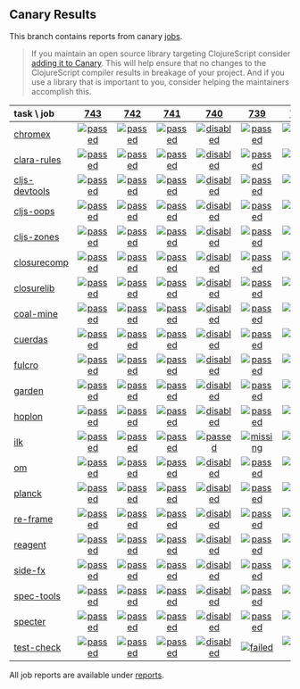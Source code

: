 ## Canary Results

This branch contains reports from canary [jobs](https://github.com/cljs-oss/canary/tree/jobs).

> If you maintain an open source library targeting ClojureScript consider [adding it to Canary](https://github.com/cljs-oss/canary/tree/master#how-to-participate). This will help ensure that no changes to the ClojureScript compiler results in breakage of your project. And if you use a library that is important to you, consider helping the maintainers accomplish this.

[//]: # (begin_overview_table)

| task \ job | <a href="reports/2018/12/26/job-000743-1.10.495-857c1e2" title="job #743 finished on 2018-12-26">743</a> | <a href="reports/2018/12/25/job-000742-1.10.495-857c1e2" title="job #742 finished on 2018-12-25">742</a> | <a href="reports/2018/12/24/job-000741-1.10.492-6ccb629" title="job #741 finished on 2018-12-24">741</a> | <a href="reports/2018/12/23/job-000740-1.10.492-6ccb629" title="job #740 finished on 2018-12-23">740</a> | <a href="reports/2018/12/23/job-000739-1.10.492-6ccb629" title="job #739 finished on 2018-12-23">739</a> | <a href="reports/2018/12/22/job-000738-1.10.492-6ccb629" title="job #738 finished on 2018-12-22">738</a> | <a href="reports/2018/12/21/job-000737-1.10.492-6ccb629" title="job #737 finished on 2018-12-21">737</a> | <a href="reports/2018/12/20/job-000736-1.10.492-6ccb629" title="job #736 finished on 2018-12-20">736</a> | <a href="reports/2018/12/19/job-000735-1.10.492-6ccb629" title="job #735 finished on 2018-12-19">735</a> | <a href="reports/2018/12/18/job-000734-1.10.492-6ccb629" title="job #734 finished on 2018-12-18">734</a> |
| :--- | :---: | :---: | :---: | :---: | :---: | :---: | :---: | :---: | :---: | :---: |
| [chromex](https://github.com/binaryage/chromex) | <a href="reports/2018/12/26/job-000743-1.10.495-857c1e2#-chromex"><img title="passed" src="http://box.binaryage.com/s-passed.svg"><a> | <a href="reports/2018/12/25/job-000742-1.10.495-857c1e2#-chromex"><img title="passed" src="http://box.binaryage.com/s-passed.svg"><a> | <a href="reports/2018/12/24/job-000741-1.10.492-6ccb629#-chromex"><img title="passed" src="http://box.binaryage.com/s-passed.svg"><a> | <a href="reports/2018/12/23/job-000740-1.10.492-6ccb629#-chromex"><img title="disabled" src="http://box.binaryage.com/s-disabled.svg"><a> | <a href="reports/2018/12/23/job-000739-1.10.492-6ccb629#-chromex"><img title="passed" src="http://box.binaryage.com/s-passed.svg"><a> | <a href="reports/2018/12/22/job-000738-1.10.492-6ccb629#-chromex"><img title="passed" src="http://box.binaryage.com/s-passed.svg"><a> | <a href="reports/2018/12/21/job-000737-1.10.492-6ccb629#-chromex"><img title="passed" src="http://box.binaryage.com/s-passed.svg"><a> | <a href="reports/2018/12/20/job-000736-1.10.492-6ccb629#-chromex"><img title="passed" src="http://box.binaryage.com/s-passed.svg"><a> | <a href="reports/2018/12/19/job-000735-1.10.492-6ccb629#-chromex"><img title="passed" src="http://box.binaryage.com/s-passed.svg"><a> | <a href="reports/2018/12/18/job-000734-1.10.492-6ccb629#-chromex"><img title="passed" src="http://box.binaryage.com/s-passed.svg"><a> |
| [clara-rules](https://github.com/cerner/clara-rules) | <a href="reports/2018/12/26/job-000743-1.10.495-857c1e2#-clara-rules"><img title="passed" src="http://box.binaryage.com/s-passed.svg"><a> | <a href="reports/2018/12/25/job-000742-1.10.495-857c1e2#-clara-rules"><img title="passed" src="http://box.binaryage.com/s-passed.svg"><a> | <a href="reports/2018/12/24/job-000741-1.10.492-6ccb629#-clara-rules"><img title="passed" src="http://box.binaryage.com/s-passed.svg"><a> | <a href="reports/2018/12/23/job-000740-1.10.492-6ccb629#-clara-rules"><img title="disabled" src="http://box.binaryage.com/s-disabled.svg"><a> | <a href="reports/2018/12/23/job-000739-1.10.492-6ccb629#-clara-rules"><img title="passed" src="http://box.binaryage.com/s-passed.svg"><a> | <a href="reports/2018/12/22/job-000738-1.10.492-6ccb629#-clara-rules"><img title="passed" src="http://box.binaryage.com/s-passed.svg"><a> | <a href="reports/2018/12/21/job-000737-1.10.492-6ccb629#-clara-rules"><img title="passed" src="http://box.binaryage.com/s-passed.svg"><a> | <a href="reports/2018/12/20/job-000736-1.10.492-6ccb629#-clara-rules"><img title="passed" src="http://box.binaryage.com/s-passed.svg"><a> | <a href="reports/2018/12/19/job-000735-1.10.492-6ccb629#-clara-rules"><img title="passed" src="http://box.binaryage.com/s-passed.svg"><a> | <a href="reports/2018/12/18/job-000734-1.10.492-6ccb629#-clara-rules"><img title="passed" src="http://box.binaryage.com/s-passed.svg"><a> |
| [cljs-devtools](https://github.com/binaryage/cljs-devtools) | <a href="reports/2018/12/26/job-000743-1.10.495-857c1e2#-cljs-devtools"><img title="passed" src="http://box.binaryage.com/s-passed.svg"><a> | <a href="reports/2018/12/25/job-000742-1.10.495-857c1e2#-cljs-devtools"><img title="passed" src="http://box.binaryage.com/s-passed.svg"><a> | <a href="reports/2018/12/24/job-000741-1.10.492-6ccb629#-cljs-devtools"><img title="passed" src="http://box.binaryage.com/s-passed.svg"><a> | <a href="reports/2018/12/23/job-000740-1.10.492-6ccb629#-cljs-devtools"><img title="disabled" src="http://box.binaryage.com/s-disabled.svg"><a> | <a href="reports/2018/12/23/job-000739-1.10.492-6ccb629#-cljs-devtools"><img title="passed" src="http://box.binaryage.com/s-passed.svg"><a> | <a href="reports/2018/12/22/job-000738-1.10.492-6ccb629#-cljs-devtools"><img title="passed" src="http://box.binaryage.com/s-passed.svg"><a> | <a href="reports/2018/12/21/job-000737-1.10.492-6ccb629#-cljs-devtools"><img title="passed" src="http://box.binaryage.com/s-passed.svg"><a> | <a href="reports/2018/12/20/job-000736-1.10.492-6ccb629#-cljs-devtools"><img title="passed" src="http://box.binaryage.com/s-passed.svg"><a> | <a href="reports/2018/12/19/job-000735-1.10.492-6ccb629#-cljs-devtools"><img title="passed" src="http://box.binaryage.com/s-passed.svg"><a> | <a href="reports/2018/12/18/job-000734-1.10.492-6ccb629#-cljs-devtools"><img title="passed" src="http://box.binaryage.com/s-passed.svg"><a> |
| [cljs-oops](https://github.com/binaryage/cljs-oops) | <a href="reports/2018/12/26/job-000743-1.10.495-857c1e2#-cljs-oops"><img title="passed" src="http://box.binaryage.com/s-passed.svg"><a> | <a href="reports/2018/12/25/job-000742-1.10.495-857c1e2#-cljs-oops"><img title="passed" src="http://box.binaryage.com/s-passed.svg"><a> | <a href="reports/2018/12/24/job-000741-1.10.492-6ccb629#-cljs-oops"><img title="passed" src="http://box.binaryage.com/s-passed.svg"><a> | <a href="reports/2018/12/23/job-000740-1.10.492-6ccb629#-cljs-oops"><img title="disabled" src="http://box.binaryage.com/s-disabled.svg"><a> | <a href="reports/2018/12/23/job-000739-1.10.492-6ccb629#-cljs-oops"><img title="passed" src="http://box.binaryage.com/s-passed.svg"><a> | <a href="reports/2018/12/22/job-000738-1.10.492-6ccb629#-cljs-oops"><img title="passed" src="http://box.binaryage.com/s-passed.svg"><a> | <a href="reports/2018/12/21/job-000737-1.10.492-6ccb629#-cljs-oops"><img title="passed" src="http://box.binaryage.com/s-passed.svg"><a> | <a href="reports/2018/12/20/job-000736-1.10.492-6ccb629#-cljs-oops"><img title="passed" src="http://box.binaryage.com/s-passed.svg"><a> | <a href="reports/2018/12/19/job-000735-1.10.492-6ccb629#-cljs-oops"><img title="passed" src="http://box.binaryage.com/s-passed.svg"><a> | <a href="reports/2018/12/18/job-000734-1.10.492-6ccb629#-cljs-oops"><img title="passed" src="http://box.binaryage.com/s-passed.svg"><a> |
| [cljs-zones](https://github.com/binaryage/cljs-zones) | <a href="reports/2018/12/26/job-000743-1.10.495-857c1e2#-cljs-zones"><img title="passed" src="http://box.binaryage.com/s-passed.svg"><a> | <a href="reports/2018/12/25/job-000742-1.10.495-857c1e2#-cljs-zones"><img title="passed" src="http://box.binaryage.com/s-passed.svg"><a> | <a href="reports/2018/12/24/job-000741-1.10.492-6ccb629#-cljs-zones"><img title="passed" src="http://box.binaryage.com/s-passed.svg"><a> | <a href="reports/2018/12/23/job-000740-1.10.492-6ccb629#-cljs-zones"><img title="disabled" src="http://box.binaryage.com/s-disabled.svg"><a> | <a href="reports/2018/12/23/job-000739-1.10.492-6ccb629#-cljs-zones"><img title="passed" src="http://box.binaryage.com/s-passed.svg"><a> | <a href="reports/2018/12/22/job-000738-1.10.492-6ccb629#-cljs-zones"><img title="passed" src="http://box.binaryage.com/s-passed.svg"><a> | <a href="reports/2018/12/21/job-000737-1.10.492-6ccb629#-cljs-zones"><img title="passed" src="http://box.binaryage.com/s-passed.svg"><a> | <a href="reports/2018/12/20/job-000736-1.10.492-6ccb629#-cljs-zones"><img title="passed" src="http://box.binaryage.com/s-passed.svg"><a> | <a href="reports/2018/12/19/job-000735-1.10.492-6ccb629#-cljs-zones"><img title="passed" src="http://box.binaryage.com/s-passed.svg"><a> | <a href="reports/2018/12/18/job-000734-1.10.492-6ccb629#-cljs-zones"><img title="passed" src="http://box.binaryage.com/s-passed.svg"><a> |
| [closurecomp](https://github.com/mfikes/closurecomp) | <a href="reports/2018/12/26/job-000743-1.10.495-857c1e2#-closurecomp"><img title="passed" src="http://box.binaryage.com/s-passed.svg"><a> | <a href="reports/2018/12/25/job-000742-1.10.495-857c1e2#-closurecomp"><img title="passed" src="http://box.binaryage.com/s-passed.svg"><a> | <a href="reports/2018/12/24/job-000741-1.10.492-6ccb629#-closurecomp"><img title="passed" src="http://box.binaryage.com/s-passed.svg"><a> | <a href="reports/2018/12/23/job-000740-1.10.492-6ccb629#-closurecomp"><img title="disabled" src="http://box.binaryage.com/s-disabled.svg"><a> | <a href="reports/2018/12/23/job-000739-1.10.492-6ccb629#-closurecomp"><img title="passed" src="http://box.binaryage.com/s-passed.svg"><a> | <a href="reports/2018/12/22/job-000738-1.10.492-6ccb629#-closurecomp"><img title="passed" src="http://box.binaryage.com/s-passed.svg"><a> | <a href="reports/2018/12/21/job-000737-1.10.492-6ccb629#-closurecomp"><img title="passed" src="http://box.binaryage.com/s-passed.svg"><a> | <a href="reports/2018/12/20/job-000736-1.10.492-6ccb629#-closurecomp"><img title="passed" src="http://box.binaryage.com/s-passed.svg"><a> | <a href="reports/2018/12/19/job-000735-1.10.492-6ccb629#-closurecomp"><img title="passed" src="http://box.binaryage.com/s-passed.svg"><a> | <a href="reports/2018/12/18/job-000734-1.10.492-6ccb629#-closurecomp"><img title="passed" src="http://box.binaryage.com/s-passed.svg"><a> |
| [closurelib](https://github.com/mfikes/closurelib) | <a href="reports/2018/12/26/job-000743-1.10.495-857c1e2#-closurelib"><img title="passed" src="http://box.binaryage.com/s-passed.svg"><a> | <a href="reports/2018/12/25/job-000742-1.10.495-857c1e2#-closurelib"><img title="passed" src="http://box.binaryage.com/s-passed.svg"><a> | <a href="reports/2018/12/24/job-000741-1.10.492-6ccb629#-closurelib"><img title="passed" src="http://box.binaryage.com/s-passed.svg"><a> | <a href="reports/2018/12/23/job-000740-1.10.492-6ccb629#-closurelib"><img title="disabled" src="http://box.binaryage.com/s-disabled.svg"><a> | <a href="reports/2018/12/23/job-000739-1.10.492-6ccb629#-closurelib"><img title="passed" src="http://box.binaryage.com/s-passed.svg"><a> | <a href="reports/2018/12/22/job-000738-1.10.492-6ccb629#-closurelib"><img title="passed" src="http://box.binaryage.com/s-passed.svg"><a> | <a href="reports/2018/12/21/job-000737-1.10.492-6ccb629#-closurelib"><img title="passed" src="http://box.binaryage.com/s-passed.svg"><a> | <a href="reports/2018/12/20/job-000736-1.10.492-6ccb629#-closurelib"><img title="passed" src="http://box.binaryage.com/s-passed.svg"><a> | <a href="reports/2018/12/19/job-000735-1.10.492-6ccb629#-closurelib"><img title="passed" src="http://box.binaryage.com/s-passed.svg"><a> | <a href="reports/2018/12/18/job-000734-1.10.492-6ccb629#-closurelib"><img title="passed" src="http://box.binaryage.com/s-passed.svg"><a> |
| [coal-mine](https://github.com/mfikes/coal-mine) | <a href="reports/2018/12/26/job-000743-1.10.495-857c1e2#-coal-mine"><img title="passed" src="http://box.binaryage.com/s-passed.svg"><a> | <a href="reports/2018/12/25/job-000742-1.10.495-857c1e2#-coal-mine"><img title="passed" src="http://box.binaryage.com/s-passed.svg"><a> | <a href="reports/2018/12/24/job-000741-1.10.492-6ccb629#-coal-mine"><img title="passed" src="http://box.binaryage.com/s-passed.svg"><a> | <a href="reports/2018/12/23/job-000740-1.10.492-6ccb629#-coal-mine"><img title="disabled" src="http://box.binaryage.com/s-disabled.svg"><a> | <a href="reports/2018/12/23/job-000739-1.10.492-6ccb629#-coal-mine"><img title="passed" src="http://box.binaryage.com/s-passed.svg"><a> | <a href="reports/2018/12/22/job-000738-1.10.492-6ccb629#-coal-mine"><img title="passed" src="http://box.binaryage.com/s-passed.svg"><a> | <a href="reports/2018/12/21/job-000737-1.10.492-6ccb629#-coal-mine"><img title="passed" src="http://box.binaryage.com/s-passed.svg"><a> | <a href="reports/2018/12/20/job-000736-1.10.492-6ccb629#-coal-mine"><img title="passed" src="http://box.binaryage.com/s-passed.svg"><a> | <a href="reports/2018/12/19/job-000735-1.10.492-6ccb629#-coal-mine"><img title="passed" src="http://box.binaryage.com/s-passed.svg"><a> | <a href="reports/2018/12/18/job-000734-1.10.492-6ccb629#-coal-mine"><img title="passed" src="http://box.binaryage.com/s-passed.svg"><a> |
| [cuerdas](https://github.com/funcool/cuerdas) | <a href="reports/2018/12/26/job-000743-1.10.495-857c1e2#-cuerdas"><img title="passed" src="http://box.binaryage.com/s-passed.svg"><a> | <a href="reports/2018/12/25/job-000742-1.10.495-857c1e2#-cuerdas"><img title="passed" src="http://box.binaryage.com/s-passed.svg"><a> | <a href="reports/2018/12/24/job-000741-1.10.492-6ccb629#-cuerdas"><img title="passed" src="http://box.binaryage.com/s-passed.svg"><a> | <a href="reports/2018/12/23/job-000740-1.10.492-6ccb629#-cuerdas"><img title="disabled" src="http://box.binaryage.com/s-disabled.svg"><a> | <a href="reports/2018/12/23/job-000739-1.10.492-6ccb629#-cuerdas"><img title="passed" src="http://box.binaryage.com/s-passed.svg"><a> | <a href="reports/2018/12/22/job-000738-1.10.492-6ccb629#-cuerdas"><img title="passed" src="http://box.binaryage.com/s-passed.svg"><a> | <a href="reports/2018/12/21/job-000737-1.10.492-6ccb629#-cuerdas"><img title="passed" src="http://box.binaryage.com/s-passed.svg"><a> | <a href="reports/2018/12/20/job-000736-1.10.492-6ccb629#-cuerdas"><img title="passed" src="http://box.binaryage.com/s-passed.svg"><a> | <a href="reports/2018/12/19/job-000735-1.10.492-6ccb629#-cuerdas"><img title="passed" src="http://box.binaryage.com/s-passed.svg"><a> | <a href="reports/2018/12/18/job-000734-1.10.492-6ccb629#-cuerdas"><img title="passed" src="http://box.binaryage.com/s-passed.svg"><a> |
| [fulcro](https://github.com/fulcrologic/fulcro) | <a href="reports/2018/12/26/job-000743-1.10.495-857c1e2#-fulcro"><img title="passed" src="http://box.binaryage.com/s-passed.svg"><a> | <a href="reports/2018/12/25/job-000742-1.10.495-857c1e2#-fulcro"><img title="passed" src="http://box.binaryage.com/s-passed.svg"><a> | <a href="reports/2018/12/24/job-000741-1.10.492-6ccb629#-fulcro"><img title="passed" src="http://box.binaryage.com/s-passed.svg"><a> | <a href="reports/2018/12/23/job-000740-1.10.492-6ccb629#-fulcro"><img title="disabled" src="http://box.binaryage.com/s-disabled.svg"><a> | <a href="reports/2018/12/23/job-000739-1.10.492-6ccb629#-fulcro"><img title="passed" src="http://box.binaryage.com/s-passed.svg"><a> | <a href="reports/2018/12/22/job-000738-1.10.492-6ccb629#-fulcro"><img title="passed" src="http://box.binaryage.com/s-passed.svg"><a> | <a href="reports/2018/12/21/job-000737-1.10.492-6ccb629#-fulcro"><img title="passed" src="http://box.binaryage.com/s-passed.svg"><a> | <a href="reports/2018/12/20/job-000736-1.10.492-6ccb629#-fulcro"><img title="passed" src="http://box.binaryage.com/s-passed.svg"><a> | <a href="reports/2018/12/19/job-000735-1.10.492-6ccb629#-fulcro"><img title="passed" src="http://box.binaryage.com/s-passed.svg"><a> | <a href="reports/2018/12/18/job-000734-1.10.492-6ccb629#-fulcro"><img title="passed" src="http://box.binaryage.com/s-passed.svg"><a> |
| [garden](https://github.com/noprompt/garden) | <a href="reports/2018/12/26/job-000743-1.10.495-857c1e2#-garden"><img title="passed" src="http://box.binaryage.com/s-passed.svg"><a> | <a href="reports/2018/12/25/job-000742-1.10.495-857c1e2#-garden"><img title="passed" src="http://box.binaryage.com/s-passed.svg"><a> | <a href="reports/2018/12/24/job-000741-1.10.492-6ccb629#-garden"><img title="passed" src="http://box.binaryage.com/s-passed.svg"><a> | <a href="reports/2018/12/23/job-000740-1.10.492-6ccb629#-garden"><img title="disabled" src="http://box.binaryage.com/s-disabled.svg"><a> | <a href="reports/2018/12/23/job-000739-1.10.492-6ccb629#-garden"><img title="passed" src="http://box.binaryage.com/s-passed.svg"><a> | <a href="reports/2018/12/22/job-000738-1.10.492-6ccb629#-garden"><img title="passed" src="http://box.binaryage.com/s-passed.svg"><a> | <a href="reports/2018/12/21/job-000737-1.10.492-6ccb629#-garden"><img title="passed" src="http://box.binaryage.com/s-passed.svg"><a> | <a href="reports/2018/12/20/job-000736-1.10.492-6ccb629#-garden"><img title="passed" src="http://box.binaryage.com/s-passed.svg"><a> | <a href="reports/2018/12/19/job-000735-1.10.492-6ccb629#-garden"><img title="passed" src="http://box.binaryage.com/s-passed.svg"><a> | <a href="reports/2018/12/18/job-000734-1.10.492-6ccb629#-garden"><img title="passed" src="http://box.binaryage.com/s-passed.svg"><a> |
| [hoplon](https://github.com/hoplon/hoplon) | <a href="reports/2018/12/26/job-000743-1.10.495-857c1e2#-hoplon"><img title="passed" src="http://box.binaryage.com/s-passed.svg"><a> | <a href="reports/2018/12/25/job-000742-1.10.495-857c1e2#-hoplon"><img title="passed" src="http://box.binaryage.com/s-passed.svg"><a> | <a href="reports/2018/12/24/job-000741-1.10.492-6ccb629#-hoplon"><img title="passed" src="http://box.binaryage.com/s-passed.svg"><a> | <a href="reports/2018/12/23/job-000740-1.10.492-6ccb629#-hoplon"><img title="disabled" src="http://box.binaryage.com/s-disabled.svg"><a> | <a href="reports/2018/12/23/job-000739-1.10.492-6ccb629#-hoplon"><img title="passed" src="http://box.binaryage.com/s-passed.svg"><a> | <a href="reports/2018/12/22/job-000738-1.10.492-6ccb629#-hoplon"><img title="passed" src="http://box.binaryage.com/s-passed.svg"><a> | <a href="reports/2018/12/21/job-000737-1.10.492-6ccb629#-hoplon"><img title="passed" src="http://box.binaryage.com/s-passed.svg"><a> | <a href="reports/2018/12/20/job-000736-1.10.492-6ccb629#-hoplon"><img title="passed" src="http://box.binaryage.com/s-passed.svg"><a> | <a href="reports/2018/12/19/job-000735-1.10.492-6ccb629#-hoplon"><img title="passed" src="http://box.binaryage.com/s-passed.svg"><a> | <a href="reports/2018/12/18/job-000734-1.10.492-6ccb629#-hoplon"><img title="passed" src="http://box.binaryage.com/s-passed.svg"><a> |
| [ilk](https://github.com/mfikes/ilk) | <a href="reports/2018/12/26/job-000743-1.10.495-857c1e2#-ilk"><img title="passed" src="http://box.binaryage.com/s-passed.svg"><a> | <a href="reports/2018/12/25/job-000742-1.10.495-857c1e2#-ilk"><img title="passed" src="http://box.binaryage.com/s-passed.svg"><a> | <a href="reports/2018/12/24/job-000741-1.10.492-6ccb629#-ilk"><img title="passed" src="http://box.binaryage.com/s-passed.svg"><a> | <a href="reports/2018/12/23/job-000740-1.10.492-6ccb629#-ilk"><img title="passed" src="http://box.binaryage.com/s-passed.svg"><a> | <a href="reports/2018/12/23/job-000739-1.10.492-6ccb629#-ilk"><img title="missing" src="http://box.binaryage.com/s-missing.svg"><a> | <a href="reports/2018/12/22/job-000738-1.10.492-6ccb629#-ilk"><img title="missing" src="http://box.binaryage.com/s-missing.svg"><a> | <a href="reports/2018/12/21/job-000737-1.10.492-6ccb629#-ilk"><img title="missing" src="http://box.binaryage.com/s-missing.svg"><a> | <a href="reports/2018/12/20/job-000736-1.10.492-6ccb629#-ilk"><img title="missing" src="http://box.binaryage.com/s-missing.svg"><a> | <a href="reports/2018/12/19/job-000735-1.10.492-6ccb629#-ilk"><img title="missing" src="http://box.binaryage.com/s-missing.svg"><a> | <a href="reports/2018/12/18/job-000734-1.10.492-6ccb629#-ilk"><img title="missing" src="http://box.binaryage.com/s-missing.svg"><a> |
| [om](https://github.com/omcljs/om) | <a href="reports/2018/12/26/job-000743-1.10.495-857c1e2#-om"><img title="passed" src="http://box.binaryage.com/s-passed.svg"><a> | <a href="reports/2018/12/25/job-000742-1.10.495-857c1e2#-om"><img title="passed" src="http://box.binaryage.com/s-passed.svg"><a> | <a href="reports/2018/12/24/job-000741-1.10.492-6ccb629#-om"><img title="passed" src="http://box.binaryage.com/s-passed.svg"><a> | <a href="reports/2018/12/23/job-000740-1.10.492-6ccb629#-om"><img title="disabled" src="http://box.binaryage.com/s-disabled.svg"><a> | <a href="reports/2018/12/23/job-000739-1.10.492-6ccb629#-om"><img title="passed" src="http://box.binaryage.com/s-passed.svg"><a> | <a href="reports/2018/12/22/job-000738-1.10.492-6ccb629#-om"><img title="passed" src="http://box.binaryage.com/s-passed.svg"><a> | <a href="reports/2018/12/21/job-000737-1.10.492-6ccb629#-om"><img title="passed" src="http://box.binaryage.com/s-passed.svg"><a> | <a href="reports/2018/12/20/job-000736-1.10.492-6ccb629#-om"><img title="passed" src="http://box.binaryage.com/s-passed.svg"><a> | <a href="reports/2018/12/19/job-000735-1.10.492-6ccb629#-om"><img title="passed" src="http://box.binaryage.com/s-passed.svg"><a> | <a href="reports/2018/12/18/job-000734-1.10.492-6ccb629#-om"><img title="passed" src="http://box.binaryage.com/s-passed.svg"><a> |
| [planck](https://github.com/planck-repl/planck) | <a href="reports/2018/12/26/job-000743-1.10.495-857c1e2#-planck"><img title="passed" src="http://box.binaryage.com/s-passed.svg"><a> | <a href="reports/2018/12/25/job-000742-1.10.495-857c1e2#-planck"><img title="passed" src="http://box.binaryage.com/s-passed.svg"><a> | <a href="reports/2018/12/24/job-000741-1.10.492-6ccb629#-planck"><img title="passed" src="http://box.binaryage.com/s-passed.svg"><a> | <a href="reports/2018/12/23/job-000740-1.10.492-6ccb629#-planck"><img title="disabled" src="http://box.binaryage.com/s-disabled.svg"><a> | <a href="reports/2018/12/23/job-000739-1.10.492-6ccb629#-planck"><img title="passed" src="http://box.binaryage.com/s-passed.svg"><a> | <a href="reports/2018/12/22/job-000738-1.10.492-6ccb629#-planck"><img title="passed" src="http://box.binaryage.com/s-passed.svg"><a> | <a href="reports/2018/12/21/job-000737-1.10.492-6ccb629#-planck"><img title="passed" src="http://box.binaryage.com/s-passed.svg"><a> | <a href="reports/2018/12/20/job-000736-1.10.492-6ccb629#-planck"><img title="passed" src="http://box.binaryage.com/s-passed.svg"><a> | <a href="reports/2018/12/19/job-000735-1.10.492-6ccb629#-planck"><img title="passed" src="http://box.binaryage.com/s-passed.svg"><a> | <a href="reports/2018/12/18/job-000734-1.10.492-6ccb629#-planck"><img title="passed" src="http://box.binaryage.com/s-passed.svg"><a> |
| [re-frame](https://github.com/Day8/re-frame) | <a href="reports/2018/12/26/job-000743-1.10.495-857c1e2#-re-frame"><img title="passed" src="http://box.binaryage.com/s-passed.svg"><a> | <a href="reports/2018/12/25/job-000742-1.10.495-857c1e2#-re-frame"><img title="passed" src="http://box.binaryage.com/s-passed.svg"><a> | <a href="reports/2018/12/24/job-000741-1.10.492-6ccb629#-re-frame"><img title="passed" src="http://box.binaryage.com/s-passed.svg"><a> | <a href="reports/2018/12/23/job-000740-1.10.492-6ccb629#-re-frame"><img title="disabled" src="http://box.binaryage.com/s-disabled.svg"><a> | <a href="reports/2018/12/23/job-000739-1.10.492-6ccb629#-re-frame"><img title="passed" src="http://box.binaryage.com/s-passed.svg"><a> | <a href="reports/2018/12/22/job-000738-1.10.492-6ccb629#-re-frame"><img title="passed" src="http://box.binaryage.com/s-passed.svg"><a> | <a href="reports/2018/12/21/job-000737-1.10.492-6ccb629#-re-frame"><img title="passed" src="http://box.binaryage.com/s-passed.svg"><a> | <a href="reports/2018/12/20/job-000736-1.10.492-6ccb629#-re-frame"><img title="passed" src="http://box.binaryage.com/s-passed.svg"><a> | <a href="reports/2018/12/19/job-000735-1.10.492-6ccb629#-re-frame"><img title="passed" src="http://box.binaryage.com/s-passed.svg"><a> | <a href="reports/2018/12/18/job-000734-1.10.492-6ccb629#-re-frame"><img title="passed" src="http://box.binaryage.com/s-passed.svg"><a> |
| [reagent](https://github.com/reagent-project/reagent) | <a href="reports/2018/12/26/job-000743-1.10.495-857c1e2#-reagent"><img title="passed" src="http://box.binaryage.com/s-passed.svg"><a> | <a href="reports/2018/12/25/job-000742-1.10.495-857c1e2#-reagent"><img title="passed" src="http://box.binaryage.com/s-passed.svg"><a> | <a href="reports/2018/12/24/job-000741-1.10.492-6ccb629#-reagent"><img title="passed" src="http://box.binaryage.com/s-passed.svg"><a> | <a href="reports/2018/12/23/job-000740-1.10.492-6ccb629#-reagent"><img title="disabled" src="http://box.binaryage.com/s-disabled.svg"><a> | <a href="reports/2018/12/23/job-000739-1.10.492-6ccb629#-reagent"><img title="passed" src="http://box.binaryage.com/s-passed.svg"><a> | <a href="reports/2018/12/22/job-000738-1.10.492-6ccb629#-reagent"><img title="passed" src="http://box.binaryage.com/s-passed.svg"><a> | <a href="reports/2018/12/21/job-000737-1.10.492-6ccb629#-reagent"><img title="passed" src="http://box.binaryage.com/s-passed.svg"><a> | <a href="reports/2018/12/20/job-000736-1.10.492-6ccb629#-reagent"><img title="passed" src="http://box.binaryage.com/s-passed.svg"><a> | <a href="reports/2018/12/19/job-000735-1.10.492-6ccb629#-reagent"><img title="passed" src="http://box.binaryage.com/s-passed.svg"><a> | <a href="reports/2018/12/18/job-000734-1.10.492-6ccb629#-reagent"><img title="passed" src="http://box.binaryage.com/s-passed.svg"><a> |
| [side-fx](https://github.com/cljsrn/side-fx) | <a href="reports/2018/12/26/job-000743-1.10.495-857c1e2#-side-fx"><img title="passed" src="http://box.binaryage.com/s-passed.svg"><a> | <a href="reports/2018/12/25/job-000742-1.10.495-857c1e2#-side-fx"><img title="passed" src="http://box.binaryage.com/s-passed.svg"><a> | <a href="reports/2018/12/24/job-000741-1.10.492-6ccb629#-side-fx"><img title="passed" src="http://box.binaryage.com/s-passed.svg"><a> | <a href="reports/2018/12/23/job-000740-1.10.492-6ccb629#-side-fx"><img title="disabled" src="http://box.binaryage.com/s-disabled.svg"><a> | <a href="reports/2018/12/23/job-000739-1.10.492-6ccb629#-side-fx"><img title="passed" src="http://box.binaryage.com/s-passed.svg"><a> | <a href="reports/2018/12/22/job-000738-1.10.492-6ccb629#-side-fx"><img title="passed" src="http://box.binaryage.com/s-passed.svg"><a> | <a href="reports/2018/12/21/job-000737-1.10.492-6ccb629#-side-fx"><img title="passed" src="http://box.binaryage.com/s-passed.svg"><a> | <a href="reports/2018/12/20/job-000736-1.10.492-6ccb629#-side-fx"><img title="passed" src="http://box.binaryage.com/s-passed.svg"><a> | <a href="reports/2018/12/19/job-000735-1.10.492-6ccb629#-side-fx"><img title="passed" src="http://box.binaryage.com/s-passed.svg"><a> | <a href="reports/2018/12/18/job-000734-1.10.492-6ccb629#-side-fx"><img title="passed" src="http://box.binaryage.com/s-passed.svg"><a> |
| [spec-tools](https://github.com/metosin/spec-tools) | <a href="reports/2018/12/26/job-000743-1.10.495-857c1e2#-spec-tools"><img title="passed" src="http://box.binaryage.com/s-passed.svg"><a> | <a href="reports/2018/12/25/job-000742-1.10.495-857c1e2#-spec-tools"><img title="passed" src="http://box.binaryage.com/s-passed.svg"><a> | <a href="reports/2018/12/24/job-000741-1.10.492-6ccb629#-spec-tools"><img title="passed" src="http://box.binaryage.com/s-passed.svg"><a> | <a href="reports/2018/12/23/job-000740-1.10.492-6ccb629#-spec-tools"><img title="disabled" src="http://box.binaryage.com/s-disabled.svg"><a> | <a href="reports/2018/12/23/job-000739-1.10.492-6ccb629#-spec-tools"><img title="passed" src="http://box.binaryage.com/s-passed.svg"><a> | <a href="reports/2018/12/22/job-000738-1.10.492-6ccb629#-spec-tools"><img title="passed" src="http://box.binaryage.com/s-passed.svg"><a> | <a href="reports/2018/12/21/job-000737-1.10.492-6ccb629#-spec-tools"><img title="passed" src="http://box.binaryage.com/s-passed.svg"><a> | <a href="reports/2018/12/20/job-000736-1.10.492-6ccb629#-spec-tools"><img title="passed" src="http://box.binaryage.com/s-passed.svg"><a> | <a href="reports/2018/12/19/job-000735-1.10.492-6ccb629#-spec-tools"><img title="passed" src="http://box.binaryage.com/s-passed.svg"><a> | <a href="reports/2018/12/18/job-000734-1.10.492-6ccb629#-spec-tools"><img title="passed" src="http://box.binaryage.com/s-passed.svg"><a> |
| [specter](https://github.com/nathanmarz/specter) | <a href="reports/2018/12/26/job-000743-1.10.495-857c1e2#-specter"><img title="passed" src="http://box.binaryage.com/s-passed.svg"><a> | <a href="reports/2018/12/25/job-000742-1.10.495-857c1e2#-specter"><img title="passed" src="http://box.binaryage.com/s-passed.svg"><a> | <a href="reports/2018/12/24/job-000741-1.10.492-6ccb629#-specter"><img title="passed" src="http://box.binaryage.com/s-passed.svg"><a> | <a href="reports/2018/12/23/job-000740-1.10.492-6ccb629#-specter"><img title="disabled" src="http://box.binaryage.com/s-disabled.svg"><a> | <a href="reports/2018/12/23/job-000739-1.10.492-6ccb629#-specter"><img title="passed" src="http://box.binaryage.com/s-passed.svg"><a> | <a href="reports/2018/12/22/job-000738-1.10.492-6ccb629#-specter"><img title="passed" src="http://box.binaryage.com/s-passed.svg"><a> | <a href="reports/2018/12/21/job-000737-1.10.492-6ccb629#-specter"><img title="passed" src="http://box.binaryage.com/s-passed.svg"><a> | <a href="reports/2018/12/20/job-000736-1.10.492-6ccb629#-specter"><img title="passed" src="http://box.binaryage.com/s-passed.svg"><a> | <a href="reports/2018/12/19/job-000735-1.10.492-6ccb629#-specter"><img title="passed" src="http://box.binaryage.com/s-passed.svg"><a> | <a href="reports/2018/12/18/job-000734-1.10.492-6ccb629#-specter"><img title="passed" src="http://box.binaryage.com/s-passed.svg"><a> |
| [test-check](https://github.com/clojure/test.check) | <a href="reports/2018/12/26/job-000743-1.10.495-857c1e2#-test-check"><img title="passed" src="http://box.binaryage.com/s-passed.svg"><a> | <a href="reports/2018/12/25/job-000742-1.10.495-857c1e2#-test-check"><img title="passed" src="http://box.binaryage.com/s-passed.svg"><a> | <a href="reports/2018/12/24/job-000741-1.10.492-6ccb629#-test-check"><img title="passed" src="http://box.binaryage.com/s-passed.svg"><a> | <a href="reports/2018/12/23/job-000740-1.10.492-6ccb629#-test-check"><img title="disabled" src="http://box.binaryage.com/s-disabled.svg"><a> | <a href="reports/2018/12/23/job-000739-1.10.492-6ccb629#-test-check"><img title="failed" src="http://box.binaryage.com/s-failed.svg"><a> | <a href="reports/2018/12/22/job-000738-1.10.492-6ccb629#-test-check"><img title="passed" src="http://box.binaryage.com/s-passed.svg"><a> | <a href="reports/2018/12/21/job-000737-1.10.492-6ccb629#-test-check"><img title="passed" src="http://box.binaryage.com/s-passed.svg"><a> | <a href="reports/2018/12/20/job-000736-1.10.492-6ccb629#-test-check"><img title="passed" src="http://box.binaryage.com/s-passed.svg"><a> | <a href="reports/2018/12/19/job-000735-1.10.492-6ccb629#-test-check"><img title="passed" src="http://box.binaryage.com/s-passed.svg"><a> | <a href="reports/2018/12/18/job-000734-1.10.492-6ccb629#-test-check"><img title="passed" src="http://box.binaryage.com/s-passed.svg"><a> |

[//]: # (end_overview_table)

All job reports are available under [reports](reports).
